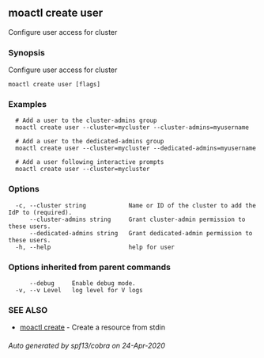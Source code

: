 ## moactl create user

Configure user access for cluster

### Synopsis

Configure user access for cluster

```
moactl create user [flags]
```

### Examples

```
  # Add a user to the cluster-admins group
  moactl create user --cluster=mycluster --cluster-admins=myusername

  # Add a user to the dedicated-admins group
  moactl create user --cluster=mycluster --dedicated-admins=myusername

  # Add a user following interactive prompts
  moactl create user --cluster=mycluster
```

### Options

```
  -c, --cluster string            Name or ID of the cluster to add the IdP to (required).
      --cluster-admins string     Grant cluster-admin permission to these users.
      --dedicated-admins string   Grant dedicated-admin permission to these users.
  -h, --help                      help for user
```

### Options inherited from parent commands

```
      --debug     Enable debug mode.
  -v, --v Level   log level for V logs
```

### SEE ALSO

* [moactl create](moactl_create.md)	 - Create a resource from stdin

###### Auto generated by spf13/cobra on 24-Apr-2020
